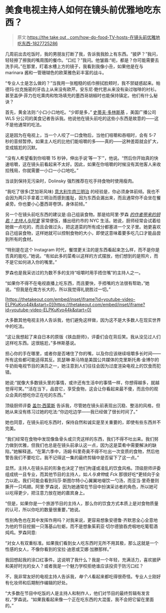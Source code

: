 # 美食电视主持人如何在镜头前优雅地吃东西？

> 原文:[https://the take out . com/how-do-food-TV-hosts-在镜头前优雅地吃东西-1827725286](https://thetakeout.com/how-do-food-tv-hosts-eat-gracefully-on-camera-1827725286)

几周前出去吃饭时，我的男朋友打断了我，告诉我我脸上有东西。“披萨？”我问，轻轻擦了擦我的嘴周围的餐巾。“口红？”我问。他皱眉:“呃，都是？你可能需要去洗手间。”在那里，盯着水槽上方的镜子，我看到我像小丑，如果他是在与 marinara 酱和一管珊瑚色的欧莱雅色彩丰富的战斗。

“专业人士是怎么做的？”当我用一张粗糙的纸巾擦拭脸颊时，我不禁疑惑起来。帕德玛·拉克施密的牙齿上从来没有欧芹。安东尼·鲍代恩从来没有染过咖啡的衬衫。甚至盖伊·菲力在吃熏肉和牧场填充的墨西哥胡椒时也能保持镇定。他们有什么秘诀？

首先，黄金法则:“小口小口地吃。“少即是多，” [史蒂夫·多林斯基](http://abc7chicago.com/hungryhound/) ，美国广播公司 WLS 分公司的美食记者告诉我。他说他在镜头前吃的这些小东西是故意的——这不是他通常的吃法。

这是因为在电视上，当一个人咬了一口食物后，当他们咀嚼和吞咽时，会有 5-7 秒的音频暂停。如果主人吃的比他们能咀嚼的多——真的——这种差距就会扩大，变成尴尬的沉默。

“没有人希望看到你咀嚼 15 秒钟，伸出手说‘等一下’”，他说。“然后你开始真的快速咀嚼，这在镜头前看起来不太好。因此，如果在你咀嚼的时候没有其他客人来收拾残局，你就需要一小口一小口地吃。”

当谈到保持无污染时，Dolinsky 强烈推荐在吃手持食物时使用瘦肉。

“我吃了很多(芝加哥风味) [意大利牛肉三明治](http://www.chicagotribune.com/dining/chi-chicago-italian-beef-hunt-20140714-story.html) 的经验是，你必须身体前倾。我也不会因为两只手拿着三明治而感到羞耻，因为东西会漏出来，而且通常你不会坐在餐桌旁。你也要小心墨西哥卷饼。身体前倾。”

另一个在镜头前吃东西的建议是:自己组装食物。那是给阿里·罗森 [*的作者带来的钥匙！*](https://www.amazon.com/Bring-Recipes-Potlucks-Casual-Entertaining/dp/0762462728?asc_campaign=InlineText&asc_refurl=https://thetakeout.com/how-do-food-tv-hosts-eat-gracefully-on-camera-1827725286&asc_source=&tag=kinjatakeoutlink-20)[*主持人与阿里*](http://potluckwithali.com/) 家常便饭，播出纽约市的 NYC 生活。她说，厨师经常会试着给她做一点吃的，而且会做过头，把这道菜的所有成分都塞进一个叉子里。她更喜欢自己组装食物，这样她就可以控制食物的大小，即使这意味着要多吃几口才能品尝到所有的食材。

“特别是在这个 Instagram 时代，餐馆更关注的是东西看起来怎么样，而不是你是否真的能吃，”她说。“有如此多的菜肴以这样的方式摆放，他们想到的是照片，而不是它如何进入你的嘴里。”

罗森也是我采访过的为数不多的支持“咀嚼时用手捂住嘴”的主持人之一。

“如果你不得不在电视直播上吃东西，而且要快，手捂嘴的方法很有帮助，”她说。“但我是在南方长大的，所以我觉得礼貌胜过一切。”

 [https://thetakeout.com/embed/inset/iframe?id=youtube-video-ELPKuKvo44k&start=0](https://thetakeout.com/embed/inset/iframe?id=youtube-video-ELPKuKvo44k&start=0) 

大多数其他电视主持人告诉我，他们避免这样做，因为这不是大多数人在现实世界中的吃法。

“这让我想起了来自日本的原版《铁血厨师》，评委们会在背后笑。我从没见过人们这样吃东西。这很尴尬，”多林斯基说。

担心你的手在哪里，或者你是否堵住了你的嘴，以及你应该继续咀嚼多长时间——所有这些都可能适得其反。凯瑟琳·斯马特是美国公共媒体的克里斯托弗·金博尔的牛奶街电视节目的演员之一，她注意到人们往往会因为过度渲染电视上的饮食而犯错。

她说:“就像大多数镜头里的事情，或许还有生活中的事情一样，你想得越多，就越觉得可笑。”“活在当下，品尝它，享受食物，这会让你看起来最不傻，而且你的观众会真的想吃你正在吃的东西。”

顶级厨师评委 [盖尔·西蒙斯](https://thetakeout.com/top-chefs-gail-simmons-how-to-cook-scrambled-eggs-1827549880) 告诉我，尽管她在镜头前表现出沉稳、整洁的风格，但她从来没有练习过她的吃法:“你边吃边学——我已经做了很长时间了。”

她也同意，在镜头前吃东西时，保持自然和诚实是至关重要的，即使有些东西并不完美。

“我们经常在食物中发现像鱼骨头或贝壳这样的东西，我们不得不吐出来。我们努力做到优雅，但我们也总是在镜头前承认这一点，因为这是菜肴中需要解决的缺陷，”她解释道。“在第六季中，汤姆·科里奇奥不得不吐出一次变质的食物，然后他警告我们不要吃它。我不记得这一集的最终剪辑中是否留下了这一点。”

显然，主持人在镜头前的形象也决定了他们拘谨或凌乱的饮食风格。顶级厨师评委组成统一且专业，而其他节目的主持人，如*人与食物*或 *F*ck 那很好吃*更倾向于全力以赴。我们可能会看到玛莎·斯图尔特小心翼翼地啜饮一勺汤，而亚当·里奇曼则撕开一只鸡翅。阿里·罗森说，因为她通常在节目中扮演采访者的角色，所以她可以吃得更少，把注意力放在她的嘉宾身上。

“但是，如果你是一个旅游节目的主持人，那么你的饮食方式本质上是对食物质量的认可，所以你吃的数量很重要，”她说。

性别角色也在其中发挥作用吗？对我来说，更容易想象安德鲁·齐默恩全心全意地为他的节目挖掘一只落基山牡蛎，而不是想象茱莉亚·切尔德狼吞虎咽地吃葡萄酒炖鸡。罗森同意:

“对女人有双重标准。如果我们看到女人吃东西时无所不用其极，那么这就是一个性感的女人，不像你看到的宝拉·迪恩或艾娜·加滕那样。”

我回想起我的涂口红事件。这说明了我什么？我是一个年轻，充满活力，喜欢披萨和美好时光的女人？或者我是一个魅力学校拒绝谁应该投资于防污口红？

不，我非常友好的电视主持人告诉我，*每个人*看起来都吃得很奇怪。专业人士刚好有化妆师和后期制作编辑的好处。

“大多数在节目中吃饭的人是主持人和制作人，他们对节目的最终剪辑有发言权，”罗森说。“如果我看起来像一个正在吃东西的大混蛋，我不会把它留在里面的。”